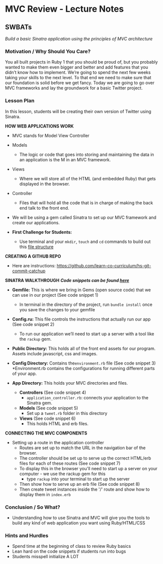 # MVC Review - Lecture Notes

## SWBATs
*Build a basic Sinatra application using the principles of MVC architecture*

### Motivation / Why Should You Care?
You all built projects in Ruby 1 that you should be proud of, but you probably wanted to make them even bigger and better and add features that you didn’t know how to implement. We’re going to spend the next few weeks taking your skills to the next level. To that end we need to make sure that our foundation is solid before we get fancy. Today we are going to go over MVC frameworks and lay the groundwork for a basic Twitter project.

### Lesson Plan
In this lesson, students will be creating their own version of Twitter using Sinatra.

**HOW WEB APPLICATIONS WORK**
+ MVC stands for Model View Controller
+ Models
  * The logic or code that goes into storing and maintaining the data in an application is the M in an MVC framework.
+ Views
  * Where we will store all of the HTML (and embedded Ruby) that gets displayed in the browser.
+ Controller
  * Files that will hold all the code that is in charge of making the back end talk to the front end.
+ We will be using a gem called Sinatra to set up our MVC framework and create our applications.

+ **First Challenge for Students:**
  * Use terminal and your `mkdir`, `touch` and `cd` commands to build out this [file structure](https://github.com/learn-co-curriculum/hs-advanced-ruby-project-setup)

**CREATING A GITHUB REPO**
+ Here are instructions: https://github.com/learn-co-curriculum/hs-git-commit-catchup

**SINATRA WALKTHROUGH**
***Code snippets can be found [here](https://github.com/learn-co-curriculum/hs-week-1-code-snippets)***
+ **Gemfile:** This is where we bring in Gems (open source code) that we can use in our project (See code snippet 1)
  * In terminal in the directory of the project, run `bundle install` once you save the changes to your gemfile

+ **Config.ru:** This file controls the instructions that actually run our app (See code snippet 2)
  * To run our application we’ll need to start up a server with a tool like the `rackup` gem.

+ **Public Directory:** This holds all of the front end assets for our program. Assets include javascript, css and images.

+ **Config Directory:** Contains the`environment.rb` file (See code snippet 3)
  *Environment.rb contains the configurations for running different parts of your app.

+ **App Directory:** This holds your MVC directories and files.
  * **Controllers** (See code snippet 4)
    * `application_controller.rb`: connects your application to the Sinatra gem.
  * **Models** (See code snippet 5)
    * Set up a `tweet.rb` folder in this directory 
  * **Views** (See code snippet 6)
    * This holds HTML and erb files.

**CONNECTING THE MVC COMPONENTS**
+ Setting up a route in the application controller
  * Routes are set up to match the URL in the navigation bar of the browser.
  * The controller should be set up to serve up the correct HTML/erb files for each of these routes (See code snippet 7)
  * To display this in the browser you'll need to start up a server on your computer - we use the rackup gem for this
    * type `rackup` into your terminal to start up the server
  * Then show how to serve up an erb file (See code snippet 8)
  * Then create tweet instances inside the '/' route and show how to display them in `index.erb`

### Conclusion / So What?
* Understanding how to use Sinatra and MVC will give you the tools to build any kind of web application you want using Ruby/HTML/CSS

### Hints and Hurdles
+ Spend time at the beginning of class to review Ruby basics
+ Lean hard on the code snippets if students run into bugs
+ Students misspell initialize A LOT


